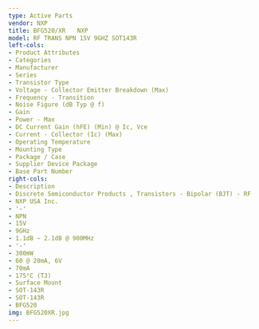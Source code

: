 ```yaml
---
type: Active Parts
vendor: NXP
title: BFG520/XR　　NXP
model: RF TRANS NPN 15V 9GHZ SOT143R
left-cols:
- Product Attributes
- Categories
- Manufacturer
- Series
- Transistor Type
- Voltage - Collector Emitter Breakdown (Max)
- Frequency - Transition
- Noise Figure (dB Typ @ f)
- Gain
- Power - Max
- DC Current Gain (hFE) (Min) @ Ic, Vce
- Current - Collector (Ic) (Max)
- Operating Temperature
- Mounting Type
- Package / Case
- Supplier Device Package
- Base Part Number
right-cols:
- Description
- Discrete Semiconductor Products , Transistors - Bipolar (BJT) - RF
- NXP USA Inc.
- '-'
- NPN
- 15V
- 9GHz
- 1.1dB ~ 2.1dB @ 900MHz
- '-'
- 300mW
- 60 @ 20mA, 6V
- 70mA
- 175°C (TJ)
- Surface Mount
- SOT-143R
- SOT-143R
- BFG520
img: BFG520XR.jpg
---
```

